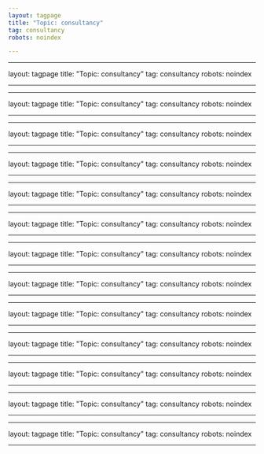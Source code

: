 ```yaml
---
layout: tagpage
title: "Topic: consultancy"
tag: consultancy
robots: noindex

---
```

---
layout: tagpage
title: "Topic: consultancy"
tag: consultancy
robots: noindex

---
---
layout: tagpage
title: "Topic: consultancy"
tag: consultancy
robots: noindex

---
---
layout: tagpage
title: "Topic: consultancy"
tag: consultancy
robots: noindex

---
---
layout: tagpage
title: "Topic: consultancy"
tag: consultancy
robots: noindex

---
---
layout: tagpage
title: "Topic: consultancy"
tag: consultancy
robots: noindex

---
---
layout: tagpage
title: "Topic: consultancy"
tag: consultancy
robots: noindex

---
---
layout: tagpage
title: "Topic: consultancy"
tag: consultancy
robots: noindex

---
---
layout: tagpage
title: "Topic: consultancy"
tag: consultancy
robots: noindex

---
---
layout: tagpage
title: "Topic: consultancy"
tag: consultancy
robots: noindex

---
---
layout: tagpage
title: "Topic: consultancy"
tag: consultancy
robots: noindex

---
---
layout: tagpage
title: "Topic: consultancy"
tag: consultancy
robots: noindex

---
---
layout: tagpage
title: "Topic: consultancy"
tag: consultancy
robots: noindex

---
---
layout: tagpage
title: "Topic: consultancy"
tag: consultancy
robots: noindex

---
